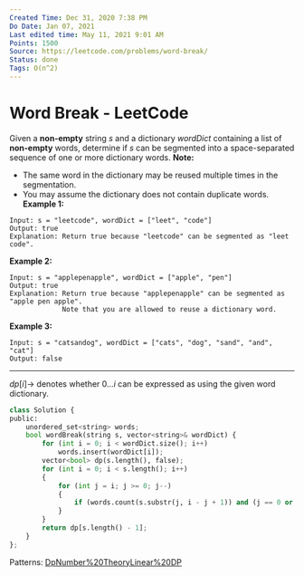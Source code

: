 ```yaml
---
Created Time: Dec 31, 2020 7:38 PM
Do Date: Jan 07, 2021
Last edited time: May 11, 2021 9:01 AM
Points: 1500
Source: https://leetcode.com/problems/word-break/
Status: done
Tags: O(n^2)
---
```


# Word Break - LeetCode

Given a **non-empty** string *s* and a dictionary *wordDict* containing a list of **non-empty** words, determine if *s* can be segmented into a space-separated sequence of one or more dictionary words.
**Note:**
- The same word in the dictionary may be reused multiple times in the segmentation.
- You may assume the dictionary does not contain duplicate words.
**Example 1:**
```
Input: s = "leetcode", wordDict = ["leet", "code"]
Output: true
Explanation: Return true because "leetcode" can be segmented as "leet code".
```
**Example 2:**
```
Input: s = "applepenapple", wordDict = ["apple", "pen"]
Output: true
Explanation: Return true because "applepenapple" can be segmented as "apple pen apple".
             Note that you are allowed to reuse a dictionary word.
```
**Example 3:**
```
Input: s = "catsandog", wordDict = ["cats", "dog", "sand", "and", "cat"]
Output: false
```
---
$dp[i] \rightarrow$ denotes whether $0...i$ can be expressed as using the given word dictionary. 
```python
class Solution {
public:
    unordered_set<string> words;
    bool wordBreak(string s, vector<string>& wordDict) {
        for (int i = 0; i < wordDict.size(); i++)
            words.insert(wordDict[i]); 
        vector<bool> dp(s.length(), false); 
        for (int i = 0; i < s.length(); i++)
        {
            for (int j = i; j >= 0; j--)
            {
                if (words.count(s.substr(j, i - j + 1)) and (j == 0 or dp[j - 1])) dp[i] = true;
            }
        }
        return dp[s.length() - 1]; 
    }
};
```
Patterns: [Dp](Dp.md)[Number%20Theory](Number%20Theory.md)[Linear%20DP](Linear%20DP.md)